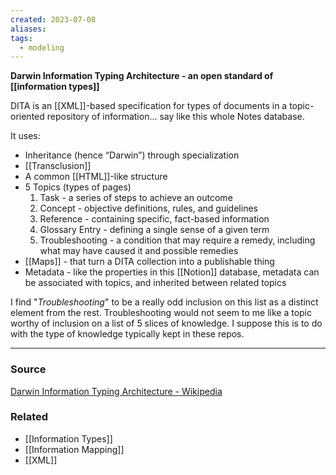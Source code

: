 ```yaml
---
created: 2023-07-08
aliases: 
tags:
  - modeling
---
```

**Darwin Information Typing Architecture - an open standard of [[information types]]**

DITA is an [[XML]]-based specification for types of documents in a topic-oriented repository of information... say like this whole Notes database.

It uses:

- Inheritance (hence “Darwin”) through specialization
- [[Transclusion]] 
- A common [[HTML]]-like structure
- 5 Topics (types of pages)
    1. Task - a series of steps to achieve an outcome
    2. Concept - objective definitions, rules, and guidelines
    3. Reference - containing specific, fact-based information
    4. Glossary Entry - defining a single sense of a given term
    5. Troubleshooting - a condition that may require a remedy, including what may have caused it and possible remedies
- [[Maps]] - that turn a DITA collection into a publishable thing
- Metadata - like the properties in this [[Notion]] database, metadata can be associated with topics, and inherited between related topics

I find "*Troubleshooting*" to be a really odd inclusion on this list as a distinct element from the rest. Troubleshooting would not seem to me like a topic worthy of inclusion on a list of 5 slices of knowledge. I suppose this is to do with the type of knowledge typically kept in these repos.

****
### Source

[Darwin Information Typing Architecture - Wikipedia](https://en.wikipedia.org/wiki/Darwin_Information_Typing_Architecture?wprov=sfti1)

### Related
- [[Information Types]] 
- [[Information Mapping]] 
- [[XML]]